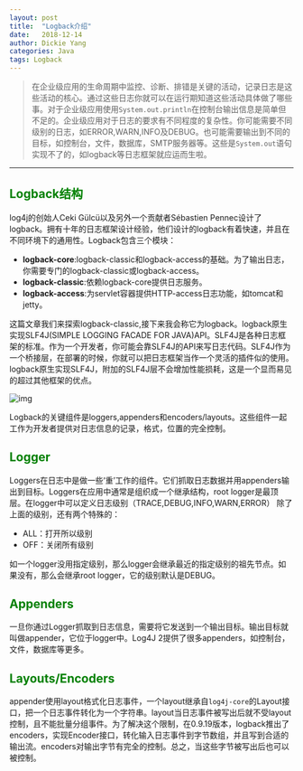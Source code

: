 ```yaml
---
layout: post
title:  "Logback介绍"
date:   2018-12-14
author: Dickie Yang
categories: Java
tags: Logback
---
```



> 在企业级应用的生命周期中监控、诊断、排错是关键的活动，记录日志是这些活动的核心。通过这些日志你就可以在运行期知道这些活动具体做了哪些事。对于企业级应用使用`System.out.println`在控制台输出信息是简单但不足的。企业级应用对于日志的要求有不同程度的复杂性。你可能需要不同级别的日志，如ERROR,WARN,INFO及DEBUG。也可能需要输出到不同的目标，如控制台，文件，数据库，SMTP服务器等。这些是`System.out`语句实现不了的，如logback等日志框架就应运而生啦。

---

## <font color='green'>Logback结构</font>
log4j的创始人Ceki Gülcü以及另外一个贡献者Sébastien Pennec设计了logback。拥有十年的日志框架设计经验，他们设计的logback有着快速，并且在不同环境下的通用性。Logback包含三个模块：
- **logback-core**:logback-classic和logback-access的基础。为了输出日志，你需要专门的logback-classic或logback-access。
- **logback-classic**:依赖logback-core提供日志服务。
- **logback-access**:为servlet容器提供HTTP-access日志功能，如tomcat和jetty。

这篇文章我们来探索logback-classic,接下来我会称它为logback。logback原生实现SLF4J(SIMPLE LOGGING FACADE FOR JAVA)API。SLF4J是各种日志框架的标准。作为一个开发者，你可能会靠SLF4J的API来写日志代码。SLF4J作为一个桥接层，在部署的时候，你就可以把日志框架当作一个灵活的插件似的使用。logback原生实现SLF4J，附加的SLF4J层不会增加性能损耗，这是一个显而易见的超过其他框架的优点。

![img](https://springframework.guru/wp-content/uploads/2016/04/Logback_Architecture.png)

Logback的关键组件是loggers,appenders和encoders/layouts。这些组件一起工作为开发者提供对日志信息的记录，格式，位置的完全控制。

## <font color='green'>Logger</font>
Loggers在日志中是做一些‘重’工作的组件。它们抓取日志数据并用appenders输出到目标。Loggers在应用中通常是组织成一个继承结构，root logger是最顶层。在logger中可以定义日志级别（TRACE,DEBUG,INFO,WARN,ERROR）
除了上面的级别，还有两个特殊的：
- ALL：打开所以级别
- OFF：关闭所有级别

如一个logger没用指定级别，那么logger会继承最近的指定级别的祖先节点。如果没有，那么会继承root logger，它的级别默认是DEBUG。

## <font color='green'>Appenders</font>
一旦你通过Logger抓取到日志信息，需要将它发送到一个输出目标。输出目标就叫做appender，它位于logger中。Log4J 2提供了很多appenders，如控制台，文件，数据库等更多。

## <font color='green'>Layouts/Encoders</font>
appender使用layout格式化日志事件，一个layout继承自`log4j-core`的Layout接口，把一个日志事件转化为一个字符串。layout当日志事件被写出后就不受layout控制，且不能批量分组事件。为了解决这个限制，在0.9.19版本，logback推出了encoders，实现Encoder接口，转化输入日志事件到字节数组，并且写到合适的输出流。encoders对输出字节有完全的控制。总之，当这些字节被写出后也可以被控制。
